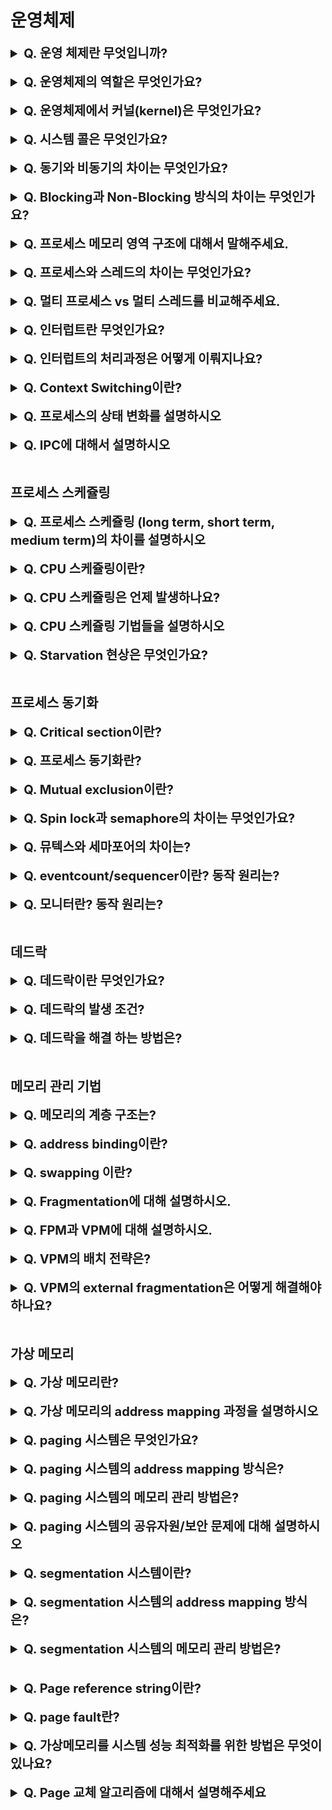 # 운영체제

<details>
    <summary style="font-size : 20px;"><strong> Q. 운영 체제란 무엇입니까?</strong></summary></br>
    
운영체제란 하드웨어와 응용 프로그램 사이에서 인터페이스 역할을 하고 시스템의 자원과 동작을 관리하는 시스템 소프트웨어입니다.
</details></br>

<details>
    <summary style="font-size : 20px;"><strong> Q. 운영체제의 역할은 무엇인가요?</strong></summary></br>
    
운영체제의 역할은 프로세스, 저장장치, 네트워킹, 사용자 계정, 디바이스 드라이버를 관리합니다.
</details></br>

<details>
    <summary style="font-size : 20px;"><strong> Q. 운영체제에서 커널(kernel)은 무엇인가요?</strong></summary></br>
    
커널(kernel)은 컴퓨터의 운영 체제의 핵심이 되는 컴퓨터 프로그램의 하나로, 시스템의 모든 것을 통제합니다. 커널은 메모리 관리, 프로세스 관리, 장치 드라이버 관리, 시스템 호출 및 보안을 담당합니다. 메모리 관리는 메모리가 어디에서 무엇을 저장하는 데 얼마나 사용되는지를 추적합니다. 프로세스 관리는 어느 프로세스가 CPU를 언제 얼마나 오랫동안 사용할지를 결정합니다. 장치 드라이버 관리는  하드웨어와 프로세스 사이에서 중재자/인터프리터의 역할을 수행합니다. 시스템 호출 및 보안은 프로세스의 서비스 요청을 수신합니다.   
</details></br>


<details>
    <summary style="font-size : 20px;"><strong> Q. 시스템 콜은 무엇인가요?</strong></summary></br>
    
운영체제는 커널 모드와 사용자 모드로 나뉘는데, 시스템 콜은 사용자 모드에서 커널 모드를 사용할 수 있게 해줍니다. 다시 말해서 시스템 콜은 응용프로그램에서 커널의 기능을 사용할 수 있게 해줍니다. 시스템 콜의 유형에는 프로세스 제어, 파일 제어, 디바이스 제어, 정보 관리, 통신등이 있습니다. 프로그래밍 언어에서 시스템 콜을 호출하면 커널 모드로 전환되고, 커널에서 작업이 완료되면 다시 사용자 모드로 전환됩니다.
</details></br>

<details>
    <summary style="font-size : 20px;"><strong>  Q. 동기와 비동기의 차이는 무엇인가요?</strong></summary></br>
    
동기(sync)방식은 호출하는 함수의 작업이 종료될 때까지 기다린 뒤 다음 로직을 실행하는 방식입니다. 여러 요청을 동시에 처리할 순 없지만 설계가 직관적이고 간단합니다.   
비동기(async)방식은 호출하는 함수의 작업 완료 여부와 상관없이 다음 로직이 실행됩니다. 여러 요청을 동시에 처리할 수 있지만 설계가 비교적 복잡합니다.
</details></br>

<details>
    <summary style="font-size : 20px;"><strong>  Q. Blocking과 Non-Blocking 방식의 차이는 무엇인가요?</strong></summary></br>
    
blocking은 호출된 함수가 자신의 작업이 모두 끝낼 때까지 제어권을 가지고 있어 호출한 함수가 대기하도록 만듭니다. 
non-blocking은 호출된 함수가 바로 return하며 호출한 함수에게 제어권을 줍니다.
</details></br>

<details>
    <summary style="font-size : 20px;"><strong>   Q. 프로세스 메모리 영역 구조에 대해서 말해주세요.</strong></summary></br>
    
프로세스의 메모리 영역은 코드, 데이터, 힙, 스택 영역으로 나뉩니다. 코드 영역은 프로그램을 실행하는데 필요한 코드가 담긴 영역이고 데이터 영역은 전역 변수, 정적 변수가 저장되는 영역입니다. 힙 영역은 사용자가 동적으로 메모리를 할당하고 해제할 수 있는 영역으로 런타임시 크기가 결정됩니다. 힙 영역의 메모리는 낮은 주소에서 높은 주소 방향으로 할당됩니다. 스택 영역은 매개 변수, 지역 변수, 리턴 값등이 담기는 영역으로 컴파일시 크기가 결정됩니다. 스택 영역의 메모리는 높은 주소에서 낮은 주소로 할당됩니다. 각 프로세스는 독립된 메모리 영역을 가집니다.
</details></br>

<details>
    <summary style="font-size : 20px;"><strong>   Q. 프로세스와 스레드의 차이는 무엇인가요?</strong></summary></br>
    
프로세스는 실행중인 프로그램으로 운영체제로부터 자원을 할당받아 독립된 메모리영역을 가집니다. 스레드는 프로세스 내부에서 실행되는 작업의 단위로서 프로세스의 메모리중 스택 영역을 제외한 나머지를 공유합니다.
</details></br>

<details>
    <summary style="font-size : 20px;"><strong>   Q. 멀티 프로세스 vs 멀티 스레드를 비교해주세요.</strong></summary></br>
    
멀티 프로세스는 작업을 여러 프로세스로 분리한 것으로 각 프로세스는 독립된 메모리 영역을 가지고 있습니다. 멀티 스레드는 프로세스 내부에서 작업을 여러 개의 스레드로 처리하는 것으로 스택 영역을 제외하고 자원을 공유합니다. 스레드간 Context switching 발생시 stack영역만 변경하면 되기 때문에 상대적으로 오버헤드가 적지만, 프로세스간 Context switching 발생시 캐시, 메모리 매핑 초기화 작업들이 모두 이뤄져 상대적으로 오버헤드가 큽니다. 멀티스레드는 자원을 공유하는 특성으로 인해 동기화 문제가 발생할 수 있고 다른 스레드에게 영향을 줄 수 있습니다. 반면, 멀티프로세스는 독립적인 메모리 영역을 갖기 때문에 하나의 프로세스가 비정상적으로 종료되도 다른 프로세스가 영향을 받지 않습니다. 
</details></br>

<details>
    <summary style="font-size : 20px;"><strong> Q. 인터럽트란 무엇인가요?</strong></summary></br>
    
CPU가 프로그램을 실행하고 있을 때, 입출력 하드웨어 등의 장치나 예외상황이 발생하여 처리가 필요할 경우에 마이크로프로세서에게 알려 처리할 수 있도록 하는 것을 말합니다. 인터럽트는 크게 하드웨어 인터럽트와 소프트웨어 인터럽트로 나뉩니다.
  
**하드웨어 인터럽트**  
하드웨어가 발생시키는 인터럽트로, CPU가 아닌 다른 하드웨어 장치가 CPU에게 어떤 사실을 알려주거나 CPU 서비스를 요청해야할 경우 발생합니다.

**소프트웨어 인터럽트**
소프트웨어 인터럽트는 예외 상황이나 system call등의 이유로 발생하며 소프트웨어가 스스로 인터럽트 라인을 설정합니다.

**인터럽트 핸들러** : 인터럽트 핸들러는 실제 인터럽트를 처리하기위한 루틴으로 인터럽트 서비스 루틴이라고도 불립니다. 운영체제의 코드 영역에는 인터럽트별로 처리해야할 내용이 이미 프로그래밍되어 있습니다.  
**인터럽트 백터** : 인터럽트 발생시 처리해야할 인터럽트 핸들러의 주소를 인터럽트 별로 보관하고있는 테이블

</details></br>

<details>
    <summary style="font-size : 20px;"><strong> Q. 인터럽트의 처리과정은 어떻게 이뤄지나요? </strong></summary></br>

프로그램이 실행중 인터럽트가 발생하면 현재 실행하던 프로그램을 멈추고 program counter와 상태 레지스터를 스택에 저장합니다. 인터럽트 벡터에서 인터럽트 서비스 루틴의 주소값을 읽어 이동하고
 인터럽트 서비스 루틴이 끝나면 다시 돌아와 저장된 내용을 복원하고 다시 프로그램을 실행합니다.

</details></br>

<details>
    <summary style="font-size : 20px;"><strong> Q. Context Switching이란?</strong></summary></br>
    
어떤 프로세스가 CPU에서 작업중일 때 다른 프로세스가 CPU를 사용하기 위해 작업중인 내용을 PCB에 저장하고 새로운 프로세스를 CPU로 적재하는 것을 말합니다. 적재된 프로세스는 프로그램 카운터에서 이어서 작업할 주소를 복구하여 작업을 진행합니다.
</details></br>

<details>
    <summary style="font-size : 20px;"><strong> Q. 프로세스의 상태 변화를 설명하시오</strong></summary></br>
    
커널에 작업이 등록되면 pcb가 할당되고 프로세스는 new상태로 만들어 집니다. New 상태의 프로세스는 메모리에 적재되면서 ready상태로 전이됩니다. Ready 상태의 프로세스는 cpu 스케쥴링으로 cpu를 할당받게 되면 running 상태로 전이됩니다. Running상태에서 인터럽트가 발생하면 다시 ready상태가 되고, I/O 요청이나 기타 이벤트 발생하면 wating상태로 전이됩니다. IO/기타 이벤트 작업이 종료되면 waiting상태에서 ready 상태로 전이됩니다. 프로세스의 작업이 완료되면 자원을 반납하고 terminated상태로 전이됩니다. 스케쥴링에 따라 ready, waiting 상태의 프로세스는 swap device로 swap out될 수 있습니다. 이런 경우 suspended ready, suspended waiting상태로 전이됩니다. 
</details></br>

<details>
    <summary style="font-size : 20px;"><strong> Q. IPC에 대해서 설명하시오</strong></summary></br>
    
IPC는 프로세스 간 통신위한 기법으로 pipe, message queue, shared memory, socket같은 방법이 있습니다.

1. 익명의 pipe  
동일한 ppid(부모 프로세스 id)를 갖는 프로세스간 단방향 통신을 지원합니다. 양쪽 모두 송수신이 가능한 구조를 만들기 위해서는 pipe를 두 개 만들어야합니다. FIFO방식으로 동작하며 주로 부모와 자식 프로세스간 통신에 사용됩니다.

2. named pipe  
이름을 가진 pipe를 사용해서 서로 다른 프로세스간 pipe의 이름만 알면 통신이 가능합니다. FIFO구조이며 단방향 통신으로 주로 연관이 없는 프로세스간 통신에 사용됩니다.

3. message queue  
queue를 사용하여 메모리에서 데이터가 관리되는 구조입니다. 메세지 큐는 커널에서 전역적으로 관리되고 모든 프로세스에서 접근이 가능하므로 데이터 공유가 가능합니다.  

4. shared memory  
커널에서 관리하는 메모리를 서로 다른 프로세스간에 공유하여 사용합니다. 공유 메모리에서 데이터를 공유하므로 다수의 프로세스에게 정보를 공유하는데 용이한 특징이 있지만 공유 메모리 공간에 대한 접근 제어가 필요합니다.

</details></br>

## 프로세스 스케쥴링

<details>
    <summary style="font-size : 20px;"><strong> Q. 프로세스 스케쥴링 (long term, short term, medium term)의 차이를 설명하시오</strong></summary></br>
    
Long term 스케쥴링은 메모리와 디스크 사이에 스케쥴링을 담당합니다. 한정된 메모리에 많은 프로세스가 한번에 올라오는 경우 프로세스는 임시로 디스크에 저장됩니다. Long term 스케쥴링은 디스크에 있는 프로세스를 메모리에 적재하는 역할을 합니다. 프로세스를 new -> ready상태로 전이시킵니다.

Medium term 스케쥴링은 메모리에 올라간 프로세스 수를 조절하기위해 메모리 상의 프로세스를 통째로 swap device로 쫒아내는 swap out을 합니다. 프로세스에게 메모리를 deallocate하며 프로세스의 상태를 suspended로 전이시킵니다. swap out되는 프로세스는 ready, waiting상태이며 ready상태보단 waiting상태가 당장 cpu를 할당받을 가능성이 낮기 때문에 우선적으로 swap out됩니다. 

Short term 스케쥴링은 cpu 스케쥴링이라고도 불리며 ready상태의 프로세스에게 cpu를 할당하는 작업을 합니다. 
</details></br>

<details>
    <summary style="font-size : 20px;"><strong>Q. CPU 스케쥴링이란?</strong></summary></br>
    
Ready queue에 들어있는 프로세스중 어떤 프로세스에게 cpu를 할당할지 결정하는 작업을 말합니다. CPU 스케쥴링 방식에는 선점, 비선점 방식 있습니다. 비선점 방식은 cpu burst가 끝날 때 까지 context switching이 발생하지 않고 대기하는 것을 말하고, 선점 방식은 cpu burst가 끝나지 않더라도 context switching이 발생하는 방식을 말합니다. cpu 스케쥴링의 대상이되어 cpu를 할당 받게되면 프로세스 상태가 ready -> running 상태로 전이됩니다.
</details></br>

<details>
    <summary style="font-size : 20px;"><strong>Q. CPU 스케쥴링은 언제 발생하나요?</strong></summary></br>
    
인터럽트 발생으로 running -> ready상태로 전이될 때,
I/O작업 및 다른 이벤트 발생으로 running -> waiting 상태로 전이될 때, 
I/O작업 및 다른 이벤트 작업 완료로 waiting -> ready 상태로 전이될 때,
프로세스가 종료 될 때 발생합니다.
</details></br>

<details>
    <summary style="font-size : 20px;"><strong>Q. CPU 스케쥴링 기법들을 설명하시오</strong></summary></br>
    
FCFS(first come first served) : 먼저온 순서대로 처리하는 방식으로 구현이 간단합니다. 비선점형으로서 CPU burst가 완료될 때까지 CPU를 반환하지 않습니다. 소요시간이 긴 프로세스가 먼저 도착하면 짧은 프로세스는 대기시간이 길어지는 convoy effect가 발생합니다.   

Round Robin : 일정 time slice를 기준으로 ready queue의 담긴 프로세스를 돌아가며 실행하는 선점 방식입니다. time slice가 경과하면 ready queue의 끝에 추가되고 다음 프로세스가 CPU를 할당받습니다. time slice가 길수록 FCFS방식과 유사하고 짧을수록 모든 프로세스가 동시에 작업하는 것처럼 보이지만 context switching에 대한 오버헤드가 커집니다.    

Priority Scheduling : 우선순위가 가장 높은 프로세스에게 CPU를 할당하는 방식입니다. 선점형과 비선점형 둘 다 가능하며 비선점형은 더 높은 우선순위의 프로세스가 오면 ready queue의 head에 추가됩니다. 우선 순위가 낮은 프로세스는 차례가 오지 않는 starvation 문제가 발생할 수 있는데 aging기법으로 시간이 지남에 따라 우선순위를 높여주는 방식을 적용할 수 있습니다.  

SJF(shortest job first) : CPU burst time이 짧은 프로세스에게 CPU를 할당합니다. 비선점형으로 더 짧은 CPU burst time을 갖는 프로세스가 오면 ready queue의 head에 추가됩니다. 시스템의 프로세스를 최소화하여 스케쥴링의 부하가 감소하고 메모리를 절약해 시스템 효율을 높이지만 CPU burst time이 길면 순서가 오지 않는 starvation문제가 존재하고 CPU burst time을 예측해야한다는 어려움이 있습니다.

SRT(shortest remaining time) : 잔여 실행시간이 짧은 프로세스에게 CPU를 할당합니다. 선점형으로 잔여 실행시간이 더 짧은 프로세스가 오면 CPU를 반납합니다. 주어진 집합에대해 최소 평균 대기시간을 제공하지만 여전히 starvation문제와 잔여 실행 시간을 예측해야한다는 문제점이 있습니다.

HRRN(highest respone ratio next) : SJF의 단점인 긴 작업과 짧은 작업의 불평등을 보완한 방식으로 대기 시간이 길어질수록 우선 순위가 높아집니다. starvation을 방지할 수 있지만 cpu burst time을 예측해야하는 문제가 있습니다.

MLQ(multi level queue): ready queue를 여러개로 분리하고 큐 사이에도 우선순위를 부여하는 방식입니다. 각 queue는 우선순위를 가지며 프로세스는 최초에 배정된 queue를 벗어나지 못합니다. 선점형 스케쥴링 방식으로 여러개의 queue를 관리해야하는 overhead와 우선 순위에 따른 starvation 문제가 존재합니다.

MFQ(multi level feedback queue) :  ready queue를 여러개로 분리하고 큐 사이에도 우선순위를 부여하는 방식으로 프로세스는 최초에 배정된 queue를 벗어날 수 있습니다. IO bounded process는 높은 우선순위를 가지고 cpu bounded process는 낮은 우선순위를 가집니다. 우선 순위가 높은 큐일수록 짧은 time slice를 주고 time slice내에 작업이 끝나면 한단계 낮은 큐로 내려 보냅니다. 반대로 어떤 큐에서 일정시간내에 작업이 실행되지 못하면 한단계 높은 큐로 프로세스를 이동시킵니다. 이를 통해 starvation문제를 해결할 수 있습니다. 
</details></br>

<details>
    <summary style="font-size : 20px;"><strong>Q. Starvation 현상은 무엇인가요?</strong></summary></br>
    
낮은 우선순위로 프로세스가 자원을 할당받지 못하는 현상입니다. aging기법으로 시간이 지남에 따라 우선 순위를 높여주며 해결할 수 있습니다.
</details></br>

## 프로세스 동기화
<details>
    <summary style="font-size : 20px;"><strong> Q. Critical section이란?</strong></summary></br>
    
어떤 공유자원에 대해 동시에 접근하는 작업이 실행되는 영역. Critical section 문제를 해결하기 위해서는 어떤 프로세스가 critical section에서 작업중이라면 다른 프로세스는 접근하지 못하도록 하는 mutual exclusion, critical section에서 작업중인 프로세스가 없다면 대기중인 프로세스는 critical section에 진입하도록 하는 progress, 대기하는 프로세스에 대하여 무한정 대기하는게 아닌 제한된 대기하는 bounded wait조건을 만족해야 합니다.
</details></br>


<details>
    <summary style="font-size : 20px;"><strong>  Q. 프로세스 동기화란?</strong></summary></br>
    
공유 자원에 대하여 동시에 사용하지 못하도록 실행을 제어하는 기법
</details></br>

<details>
    <summary style="font-size : 20px;"><strong>  Q. Mutual exclusion이란?</strong></summary></br>
    
특정 공유 자원을 한 순간에 하나의 프로세스만 사용할 수 있을 때, 어떤 프로세스가 공유 자원에 접근하는 동안 다른 프로세스가 해당 자원에 접근할 수 없게 하는 것
</details></br>


<details>
    <summary style="font-size : 20px;"><strong>  Q. Spin lock과 semaphore의 차이는 무엇인가요?</strong></summary></br>
    
spin lock은 하나의 프로세스가 critical section에 진입할 때 lock을 소유합니다. lock이 없다면 busy waiting 방식으로 loop를 돌면서 lock 반환될 때까지 대기합니다. lock을 소유한 프로세스는 critical section을 빠져나오면서 lock을 반환합니다.  

semaphore는 spin lock과 유사하게 lock을 소유하고 반납하지만 ready queue를 사용해 진입 대기중인 프로세스를 관리한다는 차이점이 있습니다. 이로인해 busy waiting이 발생하지않고 lock을 반납할 때 ready queue에 대기중인 프로세스를 깨우는 방식으로 이뤄집니다. 
</details></br>


<details>
    <summary style="font-size : 20px;"><strong>  Q. 뮤텍스와 세마포어의 차이는?</strong></summary></br>
    
뮤텍스는 세마포어의 일종입니다. binary semaphore를 뮤텍스라고 지칭합니다. 즉 0과 1의 상태를 가지므로 오직 1개의 프로세스만이 critical section에 접근할 수 있습니다. 반면, 세마포어는 binary semaphore뿐만 아니라 여러 상태를 가지는 counting semaphore도 존재합니다. 카운팅 세마포어는 가용한 자원의 개수로 초기화되며 자원을 사용하면 세마포어가 감소, 반납하면 세마포어가 증가합니다. 세마포어의 변수만큼 프로세스가 접근할 수 있습니다. 이렇기에 뮤텍스는 lock을 소유한 프로세스가 lock을 반납해야하지만 세마포어의 경우 다른 프로세스가 lock을 반납할수도 있습니다.   
</details></br>

<details>
    <summary style="font-size : 20px;"><strong>   Q. eventcount/sequencer이란? 동작 원리는?</strong></summary></br>

세마포어는 ready queue에 어떤 프로세스를 깨울지 비결정적입니다. 즉, 기아 상태가 발생할 수 있다는 것인데, 이벤트 카운트와 시퀸서는 이 문제를 해결하기위해 사용될 수 있습니다. eventcount는 정수형 변수로 특정 사건의 발생 횟수를 기록합니다. 시퀸서는 정수형 변수로 생성시 0으로 초기화되고 오직 값이 증가하는 연산만을 가집니다. 프로세스가 critical section에 접근하면 sequencer가 증가합니다. 만약, eventcount보다 squencer가 작거나 같다면 critical section으로 진입합니다. 반대의 경우는 ready queue로 이동합니다. 프로세스의 작업이 끝나면 eventcount를 증가시키고 다음 차례의 프로세스를 깨웁니다.   
</details></br>

<details>
    <summary style="font-size : 20px;"><strong>Q. 모니터란? 동작 원리는?</strong></summary></br>

모니터는 high level 메카니즘으로 language level에서 컨트롤 합니다. monitor는 공유 데이터와 critical section의 집합으로서 사용이 쉽기 때문에 deadlock등 error발생 가능성이 낮습니다. 다만, 지원하는 언어에서만 사용이 가능하고 OS가 컴파일러를 이해하고 있어야 critical section접근을 위한 코드를 생성합니다. 구조적인 특징은 entry queue와  signaler queue, condition queue가 존재합니다. 모니터에는 하나의 프로세스만이 진입이 가능합니다. 먼저 도착한 프로세스가 모니터로 들어가 공유 자원을 가지고 나오면 다른 프로세스가 모니터로 들어갑니다. 공유 자원이 없기 때문에 condition queue이동해서 대기하고 있습니다. 작업을 끝낸 프로세스는 모니터로 다시 들어와 공유 자원을 반납하고 signaler queue로 이동합니다. 그리고 condition queue에서 대기중인 프로세스를 깨우면 그 프로세스는 모니터에 들어가 공유 자원을 가지고 나갑니다. signaler queue에 있던 프로세스는 다시 모니터로 들어가 잔여 작업이 있다면 실행하는 방식으로 이뤄집니다.   
 
</details></br>

## 데드락
<details>
    <summary style="font-size : 20px;"><strong>Q. 데드락이란 무엇인가요? </strong></summary></br>

데드락이란 발생 가능성이 없는 이벤트를 기다리는 상태를 말합니다.
</details></br>

<details>
    <summary style="font-size : 20px;"><strong>Q. 데드락의 발생 조건? </strong></summary></br>

데드락은 4가지의 조건이 모두 충족되어야 발생합니다.  
첫번째, exclusive한 자원에 대해 여러 프로세스가 동시에 사용하려는 경우 (mutual exclusion)  
두번째, 비선점의 특성을 지닌 자원 (no preemption)  
세번째, 자원을 소유하고 있으면서 다른 자원을 요청 (hold and wait)   
네번째, 프로세스간 자원을 요청하는 형태가 원을 이룸  (circular wait)
</details></br>

<details>
    <summary style="font-size : 20px;"><strong>  Q. 데드락을 해결 하는 방법은?  </strong></summary></br>

데드락의 해결 방법에는 예방, 회피, 탐지 3가지가 있습니다.    
**Prevention**  
deadlock prevention은 데드락이 성립하는 4가지 요건중 하나를 제거하므로서 데드락을 예방합니다.
첫 번째로 모든 자원 공유를 허용할 수 있습니다. 하지만 동시에 자원을 사용하므로서 동기화 문제가 발생합니다. 
두 번째는 모든 자원에 대해 선점을 허용할 수 있습니다. 프로세스가 할당 받을 수 없는 자원을 요청한 경우 기존에 가지고 있던 자원을 반납하고 작업을 취소해야합니다.
세 번째는 필요한 자원을 한번에 모두 할당하는 방법입니다. 이 방식은 독점으로 인해 필요하지 않는 순간에도 자원을 소유해 자원 낭비가 발생합니다.
네 번째는 circular wait조건을 제거하는 것입니다. 자원들에게 순서를 부여하여 프로세스는 순서의 증가 방향으로만 자원 요청을 가능하게 합니다. 이렇게 하면 순서에 맞지않는 자원을 할당받을 수 없어 데드락이 발생하지 않습니다. 하지만 자원이 있음에도 순서로 인해 작업이 진행되지 않는 상황이 발생할 수 있습니다.

prevention은 자원의 효율성을 떨어트리고 비용이 많이드는 방법입니다. 또한, 다른 문제를 야기할 수 있습니다.   

**Avoidance**  
deadlock avoidance는 시스템의 상태를 계속 감시하면서 deadlock 상태가 될 가능성이 있는 자원 할당을 보류합니다. 시스템을 항상 safe state로 유지하면서 데드락을 회피합니다.
safe state는 모든 프로세스가 정상적으로 종료할 수 있는 상태를 말하며 safe sequence가 존재합니다. safe sequence를 통해 deadlock상태가 되지않음을 보장할 수 있습니다.
unsafe state는 deadlock이 발생할 가능성이 존재하는 상태입니다. 반드시 데드락이 발생한다는 의미는 아닙니다. deadlock avoidance는 몇 가지의 가정을 갖습니다. 프로세스 수, 자원의 종류와 수가 고정되어있어야합니다. 또, 프로세스가 요구하는 자원 및 최대 수량을 알고 있어야합니다. 프로세스는 자원을 사용후에 반드시 반납해야합니다. 이 모든 것을 안다는 것은 다소 현실적이지 않은 가정입니다.

deadlock avoidance방법 중에 대표적으로 은행원 알고리즘이라고 불리는 다익스트라 알고리즘이 있습니다. 전체 필요한 자원, 현재 가진 자원, 추가적으로 필요한 자원 수를 통해 자원을 줬다고 가정합니다. 순차적으로 시나리오를 구성해 작업이 모두 완료될 수 있는 상태가 존재하면 safe state라고 할 수 있습니다. safe state가 존재하면 자원을 빌려주고 아니라면 자원 요청을 거절합니다.  

deadlock avoidance는 항상 시스템을 감시해야하는 오버헤드가 있습니다. 또 unsafe state라고해서 반드시 데드락이 발생하지는 않는데, safe state상태여야만 자원을 빌려주기 때문에 자원의 활용도가 떨어집니다. 그리고 deadlock avoidance를 하기위한 초기 가정이 현실적이지 않은 문제가 있습니다.   
 
**Detection**  
deadlock detection은 deadlock 방지를 위한 사전작업을 하지 않습니다. 따라서 deadlock이 발생할 수 있습니다. 주기적으로 deadlock을 확인하면서 데드락이 감지된 경우 recovery가 필요합니다. avoidance와 detection의 차이점은 avoidance는 미래에 발생할 최악의 경우를 고려해서 deadlock이 발생하지 않게 해준다면 detection은 현재상태만을 고려하여 deadlock 발생시 recovery합니다.

deadlock 검출에는 RAG(resoure allocation graph)를 사용합니다. 이 그래프는 프로세스와 자원의 요청이 노드와 edge로 구성되어있습니다. 자원의 요청이 가능한 경우 edge를 제거해나가면서 주어진 모든 edge를 제거할 수 있는지 확인합니다. edge가 모두 제거되면 모든 프로세스는 자원을 할당 받을 수 있는 상태며 edge가 남아있다면 하나 이상의 프로세스가 deadlock 상태라 판단할 수 있습니다. 이 방식을 graph reduction이라고 하는데 검사에 따른 비용이 발생하며 node의 수가 증가함에 따라 더 복잡해집니다.

Deadlock Recovery는 deadlock을 검출한 뒤 해결하는 과정입니다. 데드락에 빠진 프로세스중 하나를 종료하거나 자원을 소유한 프로세스를 종료해서 데드락을 해소할 수 있습니다. 그렇다면 어떤 프로세스를 종료시킬지가 정해져야하는데 우선순위, 총 수행시간, 남은 수행시간등 cost를 고려하여 결정할 수 있습니다.
</details></br>

## 메모리 관리 기법

<details>
    <summary style="font-size : 20px;"><strong>  Q. 메모리의 계층 구조는?  </strong></summary></br>

레지스터, 캐시, 메모리, 하드 디스크 순서입니다. 보조 기억 장치와 주 기억 장치 사이의 데이터 전송 단위(1-4KB)는 block이라고 부르고, 주 기억 장치와 레지스터 사이의 데이터 전송 단위(16-64bits)는 word라고 부릅니다
</details></br>

<details>
    <summary style="font-size : 20px;"><strong> Q. address binding이란?  </strong></summary></br>

address binding이란 프로그램의 논리 주소를 실제 메모리의 물리 주소로 매핑하는 작업을 말합니다. address binding은 compile time, load time, run time에 실행될 수 있습니다.  
compile time binding은 프로세스가 메모리에 적재될 위치를 컴파일러가 알 수 있는 경우 컴파일 시점에서 메모리 주소를 매핑합니다.
load time binding은 메모리의 적재 위치를 컴파일 타임에 모르면, 일단 상대 주소를 생성하고 적재 시점에 시작 주소를 반영합니다.   
run time binding은 프로세스가 실행 될 때 주소를 정해줍니다. 즉, 수행이 시작된 이후에도 실행 중에 프로세스의 메모리 상의 위치를 옮길 수 있습니다. MMU(memory management unit)이라는 하드웨어의 도움을 받아 주소를 매핑합니다.  

load time binding과 run time binding의 차이는 load time binding은 메모리의 적재 시점에 메모리의 주소가 모두 매핑되야합니다. 그렇기에 오버헤드가 크고 run time binding은 프로세스가 실행중에 mapping을 진행하는 방식으로 작동됩니다.     
</details></br>


<details>
    <summary style="font-size : 20px;"><strong> Q. swapping 이란?  </strong></summary></br>

메모리에서 swap-device로 프로세스를 쫒아내는 것을 swap-out이라고 하며 swap-device에 있는 프로세스를 메모리로 불러들이는 것을 swap-in이라고 합니다. 이 과정을 swapping이라고 합니다.
</details></br>

<details>
    <summary style="font-size : 20px;"><strong> Q. Fragmentation에 대해 설명하시오.  </strong></summary></br>

fragmentation는 internal fragmentation와 external fragmentation로 나뉩니다. internal fragmentation은 메모리 내부의 partition의 크기가 process의 크기보다 크기 때문에 메모리의 낭비가 생기는 상황입니다. external fragmentation와 남은 메모리의 크기가 process의 크기보다 크지만 남은 메모리가 연속된 공간으로 존재하지 않기 때문에 프로세스가 메모리를 할당 받을 수 없는 상황을 말합니다.  
</details></br>

<details>
    <summary style="font-size : 20px;"><strong>  Q. FPM과 VPM에 대해 설명하시오.</strong></summary></br>

FPM(Fixed-Partition multiprogramming)은 고정크기의 파티션으로 메모리를 분할하여 각 공간에 각 프로세스를 할당하는 방식입니다. 메모리의 관리가 편하지만 내부 단편화, 외부 단편화가 발생하여 시스템 자원이 낭비될 수 있습니다.  
VPM(Variable Partition multiprogramming)은 초기에 하나가 전체 영역이며 프로세스를 처리하는 과정에서 메모리 공간을 동적으로 분할하는 방식을 말합니다. 프로세스의 크기만큼 메모리를 분할하기 때문에 외부 단편화는 발생할 수 있으나 내부 단편화는 발생하지 않습니다. 
</details></br>

<details>
    <summary style="font-size : 20px;"><strong>  Q. VPM의 배치 전략은? </strong></summary></br>
    
VPM에 할당된 프로세스가 메모리를 반납하면 메모리 공간 내부에 비어진 파티션이 존재합니다. 다음 프로세스는 어떤 파티션으로 배치되어야할지 결정해야합니다. 

first-fit(최초 적합) 방식은 프로세스가 들어갈 수 있는 충분한 크기를 가진 첫 번째 partition을 선택합니다. 간단한 방식으로 오버헤드가 적습니다. partition의 크기와 프로세스의 크기를 고려하지 않은 방식으로 공간 활용율이 떨어질 가능성이 큽니다.

best-fit(최적 적합) 방식은 프로세스가 들어갈 수 있는 공간중 가장 작은 곳을 선택합니다. 모든 partition을 검색해야하므로 오버헤드가 크지만 크기가 큰 partition을 유지할 수 있습니다. 하지만 작은 크기의 partition이 많이 발생 합니다.

worst-fit(최악 적합) 방식은 프로세스가 들어갈 수 있는 가장 큰 partition을 선택합니다. 마찬가지로 모든 partition을 검색해야하므로 오버헤드가 크지만 작은 partition 발생을 줄일 수 있습니다. 하지만 큰 크기의 partition의 확보가 어렵습니다.

next-fit(순차 최초 적합) 방식은 최초 적합과 유사합니다. 다만 state table에서 마지막으로 탐색한 위치부터 탐색을 시작합니다. 
 
</details></br>

<details>
    <summary style="font-size : 20px;"><strong> Q. VPM의 external fragmentation은 어떻게 해결해야하나요?   </strong></summary></br>

VPM의 external fragementation을 해소할 수 있는 방식은 coalescing hole(공간 통합)과 storage compression(메모리 압축)이 있습니다.  
coalescing hole은 인접한 두 영역을 하나의 partition으로 통합하는 방식입니다. 프로세스가 메모리를 release하고 나가면 수행할 수 있고 오버헤드가 적습니다.   
storage compression은 모든 빈 공간을 하나로 통합합니다. 프로세스 처리에 필요한 적재공간확보가 필요할 때 수행합니다. 모든 process를 재배치해야하므로 많은 시스템 자원을 소비하고 자주해줄 수 없어 일정 시간 혹은 요청이 있을 때 사용하는 방식입니다.
 
</details></br>

## 가상 메모리
<details>
    <summary style="font-size : 20px;"><strong>  Q. 가상 메모리란?   </strong></summary></br>

가상 메모리는 프로세스 전체가 메모리에 올라오지 않고도 실행하게 할 수 있는 기법으로 프로세스가 물리 메모리보다 크더라도 실행할 수 있는 장점이 있습니다. 가상 메모리는 프로세스를 연속적인 메모리공간이라고 가정하고 virtual address상에 주소를 지정합니다. 그리고 address mapping을 통해 real address로 변환해서 물리적인 메모리 주소와 mapping합니다. 사용자의 프로그램을 block 단위로 분할해서 관리하는데, 각 block에 대한 address mapping정보를 유지합니다. BMT(block map table)테이블은 address mapping 정보를 관리하는 테이블로서 커널 공간에 프로세스마다 하나의 BMT를 가집니다.
</details></br>


<details>
    <summary style="font-size : 20px;"><strong>  Q. 가상 메모리의 address mapping 과정을 설명하시오  </strong></summary></br>

virtual address는 block number와 주소에 대한 offset정보가 담겨있습니다. 먼저, 프로세스의 bmt에 접근하고 bmt에서 block에 대한 entry를 찾습니다. 그리고 residence bit를 확인하여 residence bit가 0인 경우 swap device에서 해당 블록을 메모리로 가져옵니다. 이후 bmt를 업데이트하고 block에 대한 실제 메모리 주소를 얻어 메모리에 접근합니다. 
</details></br>

<details>
    <summary style="font-size : 20px;"><strong>  Q. paging 시스템은 무엇인가요? </strong></summary></br>

paging 시스템은 프로그램을 page라고 불리는 같은 크기의 블록으로 분할 합니다. 메모리는 page frame으로 관리되며 page와 같은 크기로서 메모리를 분할해서 사용합니다. page 시스템은 논리적인 분할이 아닌 크기에 따라 물리적으로 분할되기 때문에 따라서 내부 단편화가 발생할 가능성이 있습니다. 하지만 프로세스가 올라가거나 못올라가는 상황만 존재할 뿐 메모리가 충분한데 올라가지 못하는 상황은 발생하지 않습니다. 따라서 외부 단편화는 발생하지 않습니다. 프로그램을 논리적인 단위로 분할하는 segmentation시스템 대비 page 공유 및 보호 과정이 복잡하지만 관리가 단순하고 효율적인 특징이 있습니다.
</details></br>


<details>
    <summary style="font-size : 20px;"><strong>  Q. paging 시스템의 address mapping 방식은?</strong></summary></br>

해당 프로세스의 PMT(page map table)가 저장된 주소로 이동하여 page number로 entry를 찾습니다. 찾은 entry에서 residence bit를 검사해서 0인 경우 swap device로 부터 page를 메모리에 적재하는 작업이 진행됩니다. 이를 page fault라고 합니다. 적재가 완료되면 PMT를 업데이트하고 page frame 번호를 확인합니다. page frame번호와 주소 값의 offset으로 실제 주소에 접근합니다.

</details></br>


<details>
    <summary style="font-size : 20px;"><strong>  Q. paging 시스템의 메모리 관리 방법은?</strong></summary></br>

page와 같은 크기로 메모리를 미리 분할하여 관리합니다. FPM방식과 유사합니다. frame table에는 page frame당 하나의 entry가 존재하고 allocatation 여부, PID, page frame number, 비어있는 entry정보등의 정보가 담겨있습니다.  
</details></br>


<details>
    <summary style="font-size : 20px;"><strong>   Q. paging 시스템의 공유자원/보안 문제에 대해 설명하시오</strong></summary></br>

non-continous allocation적인 특징으로 여러 프로세스가 특정 page를 공유할 수 있습니다. 공유 가능한 page로는 1. procedure page, 2. data page가 있고 read-write한 데이터의 경우 concurrency제어 기법 관리하에 가능합니다. procedure page sharing에 따른 문제도 존재합니다. 각각의 PMT에서 같은 메모리 주소를 가르키는 page의 명칭이 다를 경우 branch에서 실제 주소와 다른 곳으로 갈 수 있습니다. 그렇기에 share page에 대한 정보를 PMT의 같은 entry에 저장하도록 해야합니다.
</details></br>


<details>
    <summary style="font-size : 20px;"><strong>  Q. segmentation 시스템이란?</strong></summary></br>

프로그램을 논리적 block으로 분할하는 시스템(segment). block의 크기가 서로 다를 수 있습니다. 예)stack, heap, main procedure, shared lib, etc  
 segmentation 시스템은 VPM과 유사하게 메모리를 관리하며 미리 메모리를 분할하지않습니다. address mapping및 메모리 관리에대한 오버헤드가 크지만 내부 단편화가 발생하지 않고 segment의 공유나 
 protection이 용이합니다.
</details></br>


<details>
    <summary style="font-size : 20px;"><strong>  Q. segmentation 시스템의 address mapping 방식은?</strong></summary></br>

프로세스의 SMT(segement map table)로 접근하여 segment number에 대한 엔트리를 찾습니다. 엔트리에서 residence bit를 확인하여 0인경우 segment fault가 발생한 상황으로 swap device로부터
segment를 메모리로 적재합니다. 이후 SMT를 갱신합니다. 만약 offset이 segment길이보다 큰 경우 segment overflow exception 처리 모듈을 호출합니다. protection bit를 확인하고 허가되지 않은 연산을 수행하려는 경우 segment protection exception을 호출합니다. 이후 실제 주소를 계산해 메모리로 접근합니다.

</details></br>


<details>
    <summary style="font-size : 20px;"><strong>   Q. segmentation 시스템의 메모리 관리 방법은?</strong></summary></br>

VPM과 유사하게 segment의 크기에 맞춰 분할 후 적재합니다. partition table에서 각 파티션과 크기, segment number, PID등에 대한 정보를 관리합니다. 
</details></br>

</details></br>

<details>
    <summary style="font-size : 20px;"><strong>  Q. Page reference string이란?</strong></summary></br>

프로세스의 수행 중 참조한 페이지 번호 순서입니다. 
</details></br>

<details>
    <summary style="font-size : 20px;"><strong>  Q. page fault란?</strong></summary></br>

cpu가 메인 메모리에서 page를 확인할 때 page가 존재하지 않을 경우 context switcing이 발생하며 작업이 중단됩니다. 그 후 swap device에서 필요한 page를 메모리의 page frame으로 올린다. 페이지가 로드되면 PMT를 업데이트하고 CPU는 다시 작업을 진행한다. page fault는 context switching이 발생하기 때문에 오버헤드가 큽니다. 시스템 성능을 향상하기위해서는 page fault rate를 최소화하는 설계를 해야합니다.
</details></br>

<details>
    <summary style="font-size : 20px;"><strong>  Q. 가상메모리를 시스템 성능 최적화를 위한 방법은 무엇이있나요?</strong></summary></br>

**Allocation strategies**   
각 프로세스에게 메모리를 얼마만큼 줄 것인지 정하는 전략입니다.  
fixed allocation(고정 할당) : 프로세스의 실행 동안 고정된 크기의 메모리 할당 (프로세스에게 page frame의 수를 고정해서 준다.)  
Variable allocation(가변 할당) :프로세스의 실행 동안 할당하는 메모리의 크기가 유동적 (할당 받은 page frame수가 변한다.)   
프로세스 실행에 필요한 메모리양을 예측해서 적절히 메모리를 분배해야합니다. 너무 큰 메모리를 할당하면 메모리가 낭비되고 너무 적은 메모리를 할당하면 page fault rate가 증가하여 시스템 성능이 저하됩니다.   
 

**Fetch strategies**   
특정 page를 메모리에 언제 적재할 것인지 정하는 전략입니다.   
demand fetch(demand paging) : 프로세스가 참조하는 페이지들만 적재합니다. page fault overhead가 발생합니다.    
anticipatory fetch (pre-paging) : 참조될 가능이 높은 page 예측하여 가까운 미래에 참조될 가능성이 높은 page를 미리 적재합니다. 예측 성공시, page fault overhead가 없습니다. prediction overhead (kernel의 개입)이 존재하고, hit ratio(예상이 얼마나 맞는지)에 민감합니다.     
실제 대부분의 시스템은 demand fetch 기법 사용합니다. 일반적으로  준수한 성능을 보여주고 anticipatory fetch방식은  prediction overhead가 있고 잘못된 예측 시 자원 낭비가 큽니다.     

**Placement strategies**      
page/segment를 어디에 적재할 것인지 정하는 전략입니다.  
paging system은 크기가 일정하기 때문에 불필요합니다.  
segmentation system에서의 배치 기법 : first-fit, best-fit, worst-fit, next-fit등등  
 
**Replacement strategies**  
빈 page frame이 없는 경우 새로운 page를 어떤 page와 교체 할지 정하는 전략입니다. fixed allocation을 위한 교체 기법과 variable allocation을 위한 교체 기법으로 나뉩니다.  
  
**Cleaning strategies**  
변경된 page를 언제 write-back 할 것인지 정하는 전략입니다.  
demand cleaning : 해당 page에 메모리에서 내려올 때 write-back합니다.   
anticipatory cleaning (pre-cleaning) : 더이상 변경될 가능성이 없다고 판단 할 때, 미리 write-back합니다. page교체시 발생하는 write-back 시간을 절약합니다. 만약, write-back이후, page 내용이 수정되면, overhead가 발생합니다.  
실제 대부분 시스템은 demand cleaning 기법을 사용합니다. 일반적으로 준수한 성능을 보여주고 anticipatory cleaning은 prediction overhead가 존재하고 잘못된 예측 시 자원 낭비가 큽니다.  
 
</details></br>

<details>
    <summary style="font-size : 20px;"><strong>  Q. Page 교체 알고리즘에 대해서 설명해주세요</strong></summary></br>

page 교체 알고리즘은 정해진 페이지 프레임 수 만큼 할당하는 Fixed Allocation과 페이지 프레임 수를 지정하지 않고 할당하는 Variable Allocation에 따라 나뉩니다. 

**Fixed Allocation**

Min Algorithm (OPT algorithm)  
page fault frequency를 최소화 시키는 알고리즘으로 앞으로 가장 오랫동안 참조되지 않을 page 교체합니다. page reference string을 미리 알고 있어야하기 때문에 실현 불가능한 방법입니다(페이지가 언제 참조될지 알 수 없음) 하지만, 최적의 알고리즘인 만큼 다른 교체 알고리즘의 성능 평가 도구로 사용 됩니다.  

Random Algorithm  
무작위로 교체할 page선택합니다. 낮은 오버헤드와 policy가 없습니다. 랜덤인 해당 알고리즘과 비교를 통해 성능 평가의 지표로도 사용할 수 있습니다.   

FIFO Algorithm  
First In First Out으로 가장 오래된 page를 교체합니다. page가 적재 된 시간을 기억하고 있어야 합니다. 자주 사용되는 page가 교체 될 가능성이 있습니다(Locality에 대한 고려가 없음)
FIFO anomaly(Belady's anomaly) :FIFO알고리즘의 경우 더 많은 page frame을 할당 받음에도 불구하고 page fault가 증가하는 경우가 있습니다.  

LRU (Least Recently Used) Algorithm  
가장 오랫동안 참조되지 않은 page를 교체 합니다(locality) page 참조 시 마다 시간을 기록해야하므로 Overhead가 발생하지만 간소화된 정보 수집으로 해소 가능하다(정확한 시간 대신, 순서만 기록) Loop 실행에 필요한 크기보다 작은 수의 page frame이 할당 된 경우, page fault수가 급격히 증가합니다(allocation 기법에서 해결해야함) Locality에 기반을 둔 교체 기법으로 MIN algorithm에 근접한 성능을 보여줍니다. 실제로 가장 많이 활용되는 기법이다.

LFU(Least Frequenctly Used) Algorithm   
가장 참조 횟수가 적은 page를 교체합니다. page 참조 시 마다, 참조 횟수를 누적 시켜야합니다. LRU처럼 Locality 활용하지만 LRU대비 적은 overhead가 발생한다. 하지만, 최근 적재된 참조될 가능성이 높은 page가 교체 될 가능성이 있습니다. 

**Variable Allocation**  

Working Set Algorithm
일정 시간동안 참조된 페이지의 집합을 working set이라하며 working set에 있는 페이지를 메모리에 유지합니다. window size는 이지만 working set에 담긴 페이지의 수는 고정되지 않으므로
 memory allocation은 가변적입니다. window size가 성능을 결정하는 중요한 요소입니다. 적재되는 page가 없어도 반납하는 page가 존재할 수 있으며 적재되는 page가 있어도 반납되는 page가 없을 수 있습니다. 지속해서 working set을 관찰해야하는 오버헤드가 있습니다.
 
Page Fault Frequency(PFF) algorithm
page fault 발생 빈도에따라 Residence set의 크기를 조절하는 알고리즘입니다. 이전 page fault와 현재 page fault 사이에 걸린 시간을 계산하여 기준치 이상이면 page frame 크기를 줄이고 기준치 미만이면 page frame 크기를 늘립니다. Resident set 갱신 및 메모리 할당은 page fault가 발생시에만 수행합니다. 그러므로 항상 working set을 관찰해야하는 WS대비 overhead가 적습니다.

Variable MIN algorithm(OPT algorithm) 
Variable allocation 기반 교체 기법 중  optimal algorithm입니다. page reference string을  미리 알고 있어야 하므로 실현 불가능한 기법(Unrealizable)입니다. 일정 시간내에 page가 다시 참조되는지 확인해서 교체할 페이지를 선택합니다.
 
</details></br>


